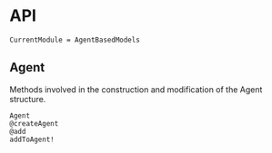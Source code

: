 # API

```@meta
CurrentModule = AgentBasedModels
```

## Agent

Methods involved in the construction and modification of the Agent structure.

```@docs
Agent
@createAgent
@add
addToAgent!
```